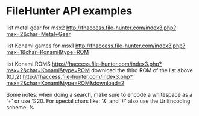 # FileHunter API examples

list metal gear for msx2
http://fhaccess.file-hunter.com/index3.php?msx=2&char=Metal+Gear

list Konami games for msx1
http://fhaccess.file-hunter.com/index3.php?msx=1&char=Konami&type=ROM


list Konami ROMS 
http://fhaccess.file-hunter.com/index3.php?msx=2&char=Konami&type=ROM
download the third ROM of the list above (0,1,2)
http://fhaccess.file-hunter.com/index3.php?msx=2&char=Konami&type=ROM&download=2


Some notes: when doing a search, make sure to encode a whitespace as a '+' or use %20.  For special chars like: '&' and '#' also use the UrlEncoding scheme: %<ASCII hex value>